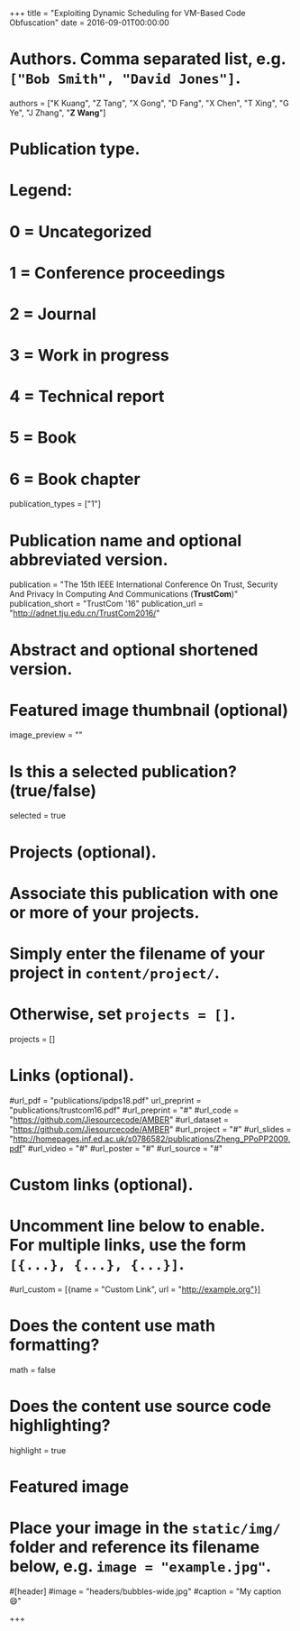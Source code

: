 +++
title = "Exploiting Dynamic Scheduling for VM-Based Code Obfuscation"
date = 2016-09-01T00:00:00

# Authors. Comma separated list, e.g. `["Bob Smith", "David Jones"]`.
authors = ["K Kuang", "Z Tang", "X Gong", "D Fang", "X Chen", "T Xing", "G Ye", "J Zhang", "**Z Wang**"]

# Publication type.
# Legend:
# 0 = Uncategorized
# 1 = Conference proceedings
# 2 = Journal
# 3 = Work in progress
# 4 = Technical report
# 5 = Book
# 6 = Book chapter
publication_types = ["1"]

# Publication name and optional abbreviated version.
publication = "The 15th IEEE International Conference On Trust, Security And Privacy In Computing And Communications (**TrustCom**)"
publication_short = "TrustCom '16"
publication_url = "http://adnet.tju.edu.cn/TrustCom2016/"

# Abstract and optional shortened version.

# Featured image thumbnail (optional)
image_preview = ""

# Is this a selected publication? (true/false)
selected = true 

# Projects (optional).
#   Associate this publication with one or more of your projects.
#   Simply enter the filename of your project in `content/project/`.
#   Otherwise, set `projects = []`.
projects = []

# Links (optional).
#url_pdf = "publications/ipdps18.pdf"
url_preprint = "publications/trustcom16.pdf"
#url_preprint = "#"
#url_code = "https://github.com/Jiesourcecode/AMBER"
#url_dataset = "https://github.com/Jiesourcecode/AMBER"
#url_project = "#"
#url_slides = "http://homepages.inf.ed.ac.uk/s0786582/publications/Zheng_PPoPP2009.pdf"
#url_video = "#"
#url_poster = "#"
#url_source = "#"

# Custom links (optional).
#   Uncomment line below to enable. For multiple links, use the form `[{...}, {...}, {...}]`.
#url_custom = [{name = "Custom Link", url = "http://example.org"}]

# Does the content use math formatting?
math = false

# Does the content use source code highlighting?
highlight = true

# Featured image
# Place your image in the `static/img/` folder and reference its filename below, e.g. `image = "example.jpg"`.
#[header]
#image = "headers/bubbles-wide.jpg"
#caption = "My caption :smile:"

+++

